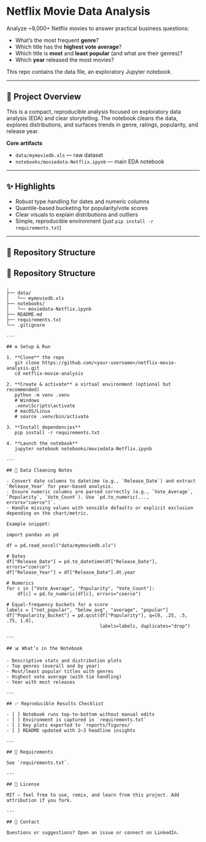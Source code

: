 # Netflix Movie Data Analysis

Analyze ~9,000+ Netflix movies to answer practical business questions:

- What’s the most frequent **genre**?
- Which title has the **highest vote average**?
- Which title is **most** and **least** **popular** (and what are their genres)?
- Which **year** released the most movies?

This repo contains the data file, an exploratory Jupyter notebook.

---

## 🧭 Project Overview

This is a compact, reproducible analysis focused on exploratory data analysis (EDA) and clear storytelling. The notebook cleans the data, explores distributions, and surfaces trends in genre, ratings, popularity, and release year.

**Core artifacts**

- `data/mymoviedb.xls` — raw dataset
- `notebooks/moviedata-Netflix.ipynb` — main EDA notebook

---

## ✨ Highlights

- Robust type handling for dates and numeric columns
- Quantile-based bucketing for popularity/vote scores
- Clear visuals to explain distributions and outliers
- Simple, reproducible environment (just `pip install -r requirements.txt`)

---

## 📁 Repository Structure

## 📁 Repository Structure

```text
.
├── data/
│   └── mymoviedb.xls
├── notebooks/
│   └── moviedata-Netflix.ipynb
├── README.md
├── requirements.txt
└── .gitignore

---

## ⚙️ Setup & Run

1. **Clone** the repo
   git clone https://github.com/<your-username>/netflix-movie-analysis.git
   cd netflix-movie-analysis

2. **Create & activate** a virtual environment (optional but recommended)
   python -m venv .venv
   # Windows
   .venv\Scripts\activate
   # macOS/Linux
   # source .venv/bin/activate

3. **Install dependencies**
   pip install -r requirements.txt

4. **Launch the notebook**
   jupyter notebook notebooks/moviedata-Netflix.ipynb

---

## 🧹 Data Cleaning Notes

- Convert date columns to datetime (e.g., `Release_Date`) and extract `Release_Year` for year-based analysis.
- Ensure numeric columns are parsed correctly (e.g., `Vote_Average`, `Popularity`, `Vote_Count`). Use `pd.to_numeric(..., errors="coerce")`.
- Handle missing values with sensible defaults or explicit exclusion depending on the chart/metric.

Example snippet:

import pandas as pd

df = pd.read_excel("data/mymoviedb.xls")

# Dates
df["Release_Date"] = pd.to_datetime(df["Release_Date"], errors="coerce")
df["Release_Year"] = df["Release_Date"].dt.year

# Numerics
for c in ["Vote_Average", "Popularity", "Vote_Count"]:
    df[c] = pd.to_numeric(df[c], errors="coerce")

# Equal-frequency buckets for a score
labels = ["not_popular", "below_avg", "average", "popular"]
df["Popularity_Bucket"] = pd.qcut(df["Popularity"], q=[0, .25, .5, .75, 1.0],
                                  labels=labels, duplicates="drop")

---

## 📊 What’s in the Notebook

- Descriptive stats and distribution plots
- Top genres (overall and by year)
- Most/least popular titles with genres
- Highest vote average (with tie handling)
- Year with most releases

---

## ✅ Reproducible Results Checklist

- [ ] Notebook runs top-to-bottom without manual edits
- [ ] Environment is captured in `requirements.txt`
- [ ] Key plots exported to `reports/figures/`
- [ ] README updated with 2–3 headline insights

---

## 🧪 Requirements

See `requirements.txt`.

---

## 📝 License

MIT — feel free to use, remix, and learn from this project. Add attribution if you fork.

---

## 🙋 Contact

Questions or suggestions? Open an issue or connect on LinkedIn.
